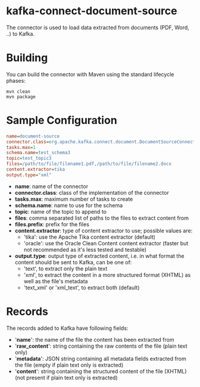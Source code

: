 # kafka-connect-document-source
The connector is used to load data extracted from documents (PDF, Word, ..) to Kafka.

# Building
You can build the connector with Maven using the standard lifecycle phases:
```
mvn clean
mvn package
```

# Sample Configuration
```ini
name=document-source
connector.class=org.apache.kafka.connect.document.DocumentSourceConnector
tasks.max=1
schema.name=test_schema3
topic=test_topic3
files=/path/to/file/filename1.pdf,/path/to/file/filename2.docx
content.extractor=tika
output.type="xml"
```

- **name**: name of the connector
- **connector.class**: class of the implementation of the connector
- **tasks.max**: maximum number of tasks to create
- **schema.name**: name to use for the schema
- **topic**: name of the topic to append to
- **files**: comma separated list of paths to the files to extract content from
- **files.prefix**: prefix for the files
- **content.extractor**: type of content extractor to use; possible values are:
	- 'tika': use the Apache Tika content extractor (default)
	- 'oracle': use the Oracle Clean Content content extractor (faster but not recommended as it's less tested and testable)
- **output.type**: output type of extracted content, i.e. in what format the content should be sent to Kafka, can be one of:
	- 'text', to extract only the plain text
	- 'xml', to extract the content in a more structured format (XHTML) as well as the file's metadata
	- 'text_xml' or 'xml_text', to extract both (default)

# Records

The records added to Kafka have following fields:
- '**name**': the name of the file the content has been extracted from
- '**raw_content**': string containing the raw contents of the file (plain text only)
- '**metadata**': JSON string containing all metadata fields extracted from the file (empty if plain text only is extracted)
- '**content**': string containing the structured content of the file (XHTML) (not present if plain text only is extracted)